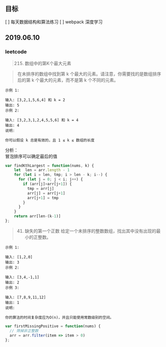 ## 目标
[ ] 每天数据结构和算法练习
[ ] webpack 深度学习  

## 2019.06.10
### leetcode
> 215. 数组中的第K个最大元素

> 在未排序的数组中找到第 k 个最大的元素。请注意，你需要找的是数组排序后的第 k 个最大的元素，而不是第 k 个不同的元素。

```
示例 1:

输入: [3,2,1,5,6,4] 和 k = 2
输出: 5
示例 2:

输入: [3,2,3,1,2,4,5,5,6] 和 k = 4
输出: 4
说明:

你可以假设 k 总是有效的，且 1 ≤ k ≤ 数组的长度

```

分析：  
冒泡排序可以确定最后的值
```javascript
var findKthLargest = function(nums, k) {
    let  len = arr.length - 1
    for (let i = len, tmp; i > len - k; i--) {
      for (let j = 0; j < i; j++) {
        if (arr[j]>arr[j+1]) {
          tmp = arr[j]
          arr[j] = arr[j+1]
          arr[j+1] = tmp
        }
      }
    }
    return arr[len-(k-1)] 
};
```

> 41. 缺失的第一个正数
> 给定一个未排序的整数数组，找出其中没有出现的最小的正整数。

```
示例 1:

输入: [1,2,0]
输出: 3
示例 2:

输入: [3,4,-1,1]
输出: 2
示例 3:

输入: [7,8,9,11,12]
输出: 1
说明:

你的算法的时间复杂度应为O(n)，并且只能使用常数级别的空间。

```

```javascript
var firstMissingPositive = function(nums) {
  // 筛掉非正整数
  arr = arr.filter(item => item > 0)
};
```
